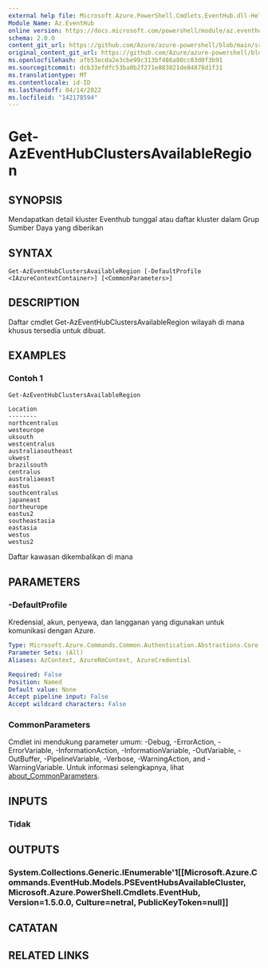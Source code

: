 ```yaml
---
external help file: Microsoft.Azure.PowerShell.Cmdlets.EventHub.dll-Help.xml
Module Name: Az.EventHub
online version: https://docs.microsoft.com/powershell/module/az.eventhub/get-azeventhubclustersavailableregion
schema: 2.0.0
content_git_url: https://github.com/Azure/azure-powershell/blob/main/src/EventHub/EventHub/help/Get-AzEventHubClustersAvailableRegion.md
original_content_git_url: https://github.com/Azure/azure-powershell/blob/main/src/EventHub/EventHub/help/Get-AzEventHubClustersAvailableRegion.md
ms.openlocfilehash: afb53ecda2e3cbe99c313bf486a80cc83d0f3b91
ms.sourcegitcommit: dcb33efdfc53ba0b2f271e883021de84878d1f31
ms.translationtype: MT
ms.contentlocale: id-ID
ms.lasthandoff: 04/14/2022
ms.locfileid: "142178594"
---
```

# Get-AzEventHubClustersAvailableRegion

## SYNOPSIS
Mendapatkan detail kluster Eventhub tunggal atau daftar kluster dalam Grup Sumber Daya yang diberikan

## SYNTAX

```
Get-AzEventHubClustersAvailableRegion [-DefaultProfile <IAzureContextContainer>] [<CommonParameters>]
```

## DESCRIPTION
Daftar cmdlet Get-AzEventHubClustersAvailableRegion wilayah di mana khusus tersedia untuk dibuat.

## EXAMPLES

### Contoh 1
```powershell
Get-AzEventHubClustersAvailableRegion
```

```output
Location
--------
northcentralus
westeurope
uksouth
westcentralus
australiasoutheast
ukwest
brazilsouth
centralus
australiaeast
eastus
southcentralus
japaneast
northeurope
eastus2
southeastasia
eastasia
westus
westus2
```

Daftar kawasan dikembalikan di mana

## PARAMETERS

### -DefaultProfile
Kredensial, akun, penyewa, dan langganan yang digunakan untuk komunikasi dengan Azure.

```yaml
Type: Microsoft.Azure.Commands.Common.Authentication.Abstractions.Core.IAzureContextContainer
Parameter Sets: (All)
Aliases: AzContext, AzureRmContext, AzureCredential

Required: False
Position: Named
Default value: None
Accept pipeline input: False
Accept wildcard characters: False
```

### CommonParameters
Cmdlet ini mendukung parameter umum: -Debug, -ErrorAction, -ErrorVariable, -InformationAction, -InformationVariable, -OutVariable, -OutBuffer, -PipelineVariable, -Verbose, -WarningAction, and -WarningVariable. Untuk informasi selengkapnya, lihat [about_CommonParameters](http://go.microsoft.com/fwlink/?LinkID=113216).

## INPUTS

### Tidak

## OUTPUTS

### System.Collections.Generic.IEnumerable'1[[Microsoft.Azure.Commands.EventHub.Models.PSEventHubsAvailableCluster, Microsoft.Azure.PowerShell.Cmdlets.EventHub, Version=1.5.0.0, Culture=netral, PublicKeyToken=null]]

## CATATAN

## RELATED LINKS
